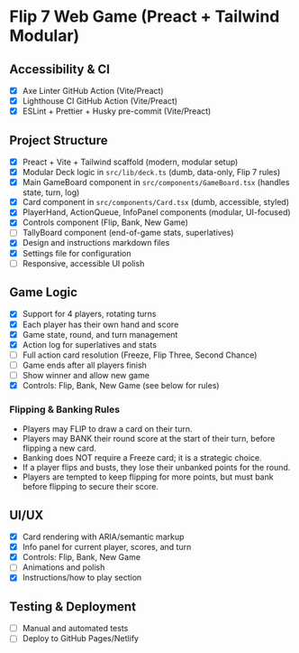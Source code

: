 # Flip 7 Web Game (Preact + Tailwind Modular)

## Accessibility & CI

- [x] Axe Linter GitHub Action (Vite/Preact)
- [x] Lighthouse CI GitHub Action (Vite/Preact)
- [x] ESLint + Prettier + Husky pre-commit (Vite/Preact)

## Project Structure

- [x] Preact + Vite + Tailwind scaffold (modern, modular setup)
- [x] Modular Deck logic in `src/lib/deck.ts` (dumb, data-only, Flip 7 rules)
- [x] Main GameBoard component in `src/components/GameBoard.tsx` (handles state, turn, log)
- [x] Card component in `src/components/Card.tsx` (dumb, accessible, styled)
- [x] PlayerHand, ActionQueue, InfoPanel components (modular, UI-focused)
- [x] Controls component (Flip, Bank, New Game)
- [ ] TallyBoard component (end-of-game stats, superlatives)
- [x] Design and instructions markdown files
- [x] Settings file for configuration
- [ ] Responsive, accessible UI polish

## Game Logic

- [x] Support for 4 players, rotating turns
- [x] Each player has their own hand and score
- [x] Game state, round, and turn management
- [x] Action log for superlatives and stats
- [ ] Full action card resolution (Freeze, Flip Three, Second Chance)
- [ ] Game ends after all players finish
- [ ] Show winner and allow new game
- [x] Controls: Flip, Bank, New Game (see below for rules)

### Flipping & Banking Rules

- Players may FLIP to draw a card on their turn.
- Players may BANK their round score at the start of their turn, before flipping a new card.
- Banking does NOT require a Freeze card; it is a strategic choice.
- If a player flips and busts, they lose their unbanked points for the round.
- Players are tempted to keep flipping for more points, but must bank before flipping to secure their score.

## UI/UX

- [x] Card rendering with ARIA/semantic markup
- [x] Info panel for current player, scores, and turn
- [x] Controls: Flip, Bank, New Game
- [ ] Animations and polish
- [x] Instructions/how to play section

## Testing & Deployment

- [ ] Manual and automated tests
- [ ] Deploy to GitHub Pages/Netlify
